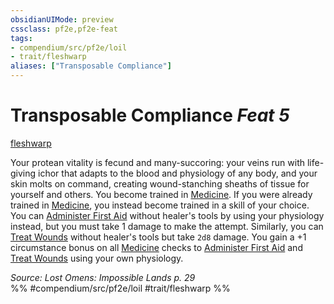 ```yaml
---
obsidianUIMode: preview
cssclass: pf2e,pf2e-feat
tags:
- compendium/src/pf2e/loil
- trait/fleshwarp
aliases: ["Transposable Compliance"]
---
```

# Transposable Compliance  *Feat 5*  
[fleshwarp](/rules/traits/fleshwarp-loag.md)  


Your protean vitality is fecund and many-succoring: your veins run with life-giving ichor that adapts to the blood and physiology of any body, and your skin molts on command, creating wound-stanching sheaths of tissue for yourself and others. You become trained in [Medicine](/compendium/skills.md#Medicine). If you were already trained in [Medicine](/compendium/skills.md#Medicine), you instead become trained in a skill of your choice. You can [Administer First Aid](/rules/actions/administer-first-aid.md) without healer's tools by using your physiology instead, but you must take 1 damage to make the attempt. Similarly, you can [Treat Wounds](/rules/actions/treat-wounds.md) without healer's tools but take `2d8` damage. You gain a +1 circumstance bonus on all [Medicine](/compendium/skills.md#Medicine) checks to [Administer First Aid](/rules/actions/administer-first-aid.md) and [Treat Wounds](/rules/actions/treat-wounds.md) using your own physiology.

*Source: Lost Omens: Impossible Lands p. 29*  
%% #compendium/src/pf2e/loil #trait/fleshwarp %%